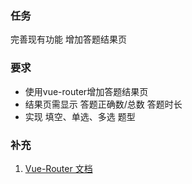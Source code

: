 ### 任务
完善现有功能
增加答题结果页
### 要求
- 使用vue-router增加答题结果页
- 结果页需显示 答题正确数/总数 答题时长
- 实现 填空、单选、多选 题型
    
### 补充
1. [Vue-Router 文档](https://router.vuejs.org/zh/)  
